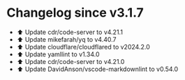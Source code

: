 # Changelog since v3.1.7
- ⬆️ Update cdr/code-server to v4.21.1 
- ⬆️ Update mikefarah/yq to v4.40.7 
- ⬆️ Update cloudflare/cloudflared to v2024.2.0 
- ⬆️ Update yamllint to v1.34.0 
- ⬆️ Update cdr/code-server to v4.21.0 
- ⬆️ Update DavidAnson/vscode-markdownlint to v0.54.0 
